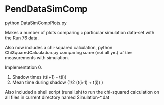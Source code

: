 # PendDataSimComp

python DataSimCompPlots.py

Makes a number of plots comparing a particular simulation 
data-set with the Run 76 data.

Also now includes a chi-squared calculation, 
python ChiSquaredCalculation.py comparing some 
(not all yet) of the measurements with simulation.

Implementation 0.
  1) Shadow times (t(i+1) - t(i)) 
  2) Mean time during shadow (1/2 (t(i+1) + t(i)) )

Also included a shell script (runall.sh) to run the chi-squared 
calculation on all files in current directory named Simulation-*.dat
